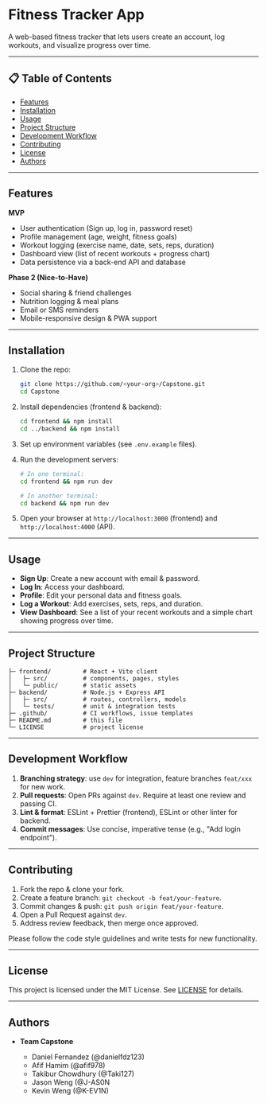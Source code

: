# Fitness Tracker App

A web-based fitness tracker that lets users create an account, log workouts, and visualize progress over time.

---

## 📋 Table of Contents

* [Features](#features)
* [Installation](#installation)
* [Usage](#usage)
* [Project Structure](#project-structure)
* [Development Workflow](#development-workflow)
* [Contributing](#contributing)
* [License](#license)
* [Authors](#authors)

---

## Features

**MVP**

* User authentication (Sign up, log in, password reset)
* Profile management (age, weight, fitness goals)
* Workout logging (exercise name, date, sets, reps, duration)
* Dashboard view (list of recent workouts + progress chart)
* Data persistence via a back-end API and database

**Phase 2 (Nice-to-Have)**

* Social sharing & friend challenges
* Nutrition logging & meal plans
* Email or SMS reminders
* Mobile-responsive design & PWA support

---

## Installation

1. Clone the repo:

   ```bash
   git clone https://github.com/<your-org>/Capstone.git
   cd Capstone
   ```
2. Install dependencies (frontend & backend):

   ```bash
   cd frontend && npm install
   cd ../backend && npm install
   ```
3. Set up environment variables (see `.env.example` files).
4. Run the development servers:

   ```bash
   # In one terminal:
   cd frontend && npm run dev

   # In another terminal:
   cd backend && npm run dev
   ```
5. Open your browser at `http://localhost:3000` (frontend) and `http://localhost:4000` (API).

---

## Usage

* **Sign Up**: Create a new account with email & password.
* **Log In**: Access your dashboard.
* **Profile**: Edit your personal data and fitness goals.
* **Log a Workout**: Add exercises, sets, reps, and duration.
* **View Dashboard**: See a list of your recent workouts and a simple chart showing progress over time.

---

## Project Structure

```
├─ frontend/         # React + Vite client
│   ├─ src/          # components, pages, styles
│   └─ public/       # static assets
├─ backend/          # Node.js + Express API
│   ├─ src/          # routes, controllers, models
│   └─ tests/        # unit & integration tests
├─ .github/          # CI workflows, issue templates
├─ README.md         # this file
└─ LICENSE           # project license
```

---

## Development Workflow

1. **Branching strategy**: use `dev` for integration, feature branches `feat/xxx` for new work.
2. **Pull requests**: Open PRs against `dev`. Require at least one review and passing CI.
3. **Lint & format**: ESLint + Prettier (frontend), ESLint or other linter for backend.
4. **Commit messages**: Use concise, imperative tense (e.g., "Add login endpoint").

---

## Contributing

1. Fork the repo & clone your fork.
2. Create a feature branch: `git checkout -b feat/your-feature`.
3. Commit changes & push: `git push origin feat/your-feature`.
4. Open a Pull Request against `dev`.
5. Address review feedback, then merge once approved.

Please follow the code style guidelines and write tests for new functionality.

---

## License

This project is licensed under the MIT License. See [LICENSE](LICENSE) for details.

---

## Authors

* **Team Capstone**

  * Daniel Fernandez (@danielfdz123)
  * Afif Hamim (@afif978)
  * Takibur Chowdhury (@Taki127)
  * Jason Weng (@J-AS0N
  * Kevin Weng (@K-EV1N)

